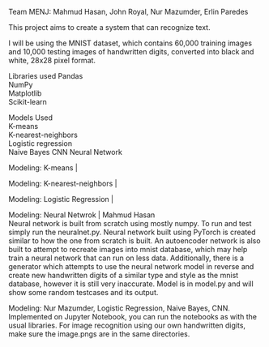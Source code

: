 Team MENJ: Mahmud Hasan, John Royal, Nur Mazumder, Erlin Paredes
    
   
This project aims to create a system that can recognize text.


I will be using the MNIST dataset, which contains 60,000 training images
and 10,000 testing images of handwritten digits, converted into black and
white, 28x28 pixel format.
  
  
Libraries used
Pandas    
NumPy    
Matplotlib   
Scikit-learn  
  
  
Models Used    
K-means    
K-nearest-neighbors    
Logistic regression  
Naive Bayes
CNN
Neural Network   

Modeling: K-means |   

Modeling: K-nearest-neighbors |   

Modeling: Logistic Regression |   

Modeling: Neural Netwrok | Mahmud Hasan   
Neural network is built from scratch using mostly numpy. To run and test simply run the neuralnet.py. Neural network built using PyTorch is created similar to how the one from scratch is built. An autoencoder network is also built to attempt to recreate images into mnist database, which may help train a neural network that can run on less data. Additionally, there is a generator which attempts to use the neural network model in reverse and create new handwritten digits of a similar type and style as the mnist database, however it is still very inaccurate. Model is in model.py and will show some random testcases and its output.

Modeling: Nur Mazumder, Logistic Regression, Naive Bayes, CNN. Implemented on Jupyter Notebook, you can run the notebooks as with the usual libraries. For image recognition using our own handwritten digits, make sure the image.pngs are in the same directories. 
